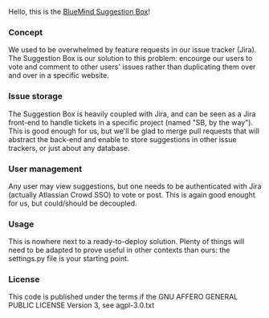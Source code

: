 Hello, this is the [BlueMind Suggestion
Box](https://community.bluemind.net/suggestions/)!

### Concept

We used to be overwhelmed by feature requests in our issue tracker
(Jira). The Suggestion Box is our solution to this problem: encourge
our users to vote and comment to other users' issues rather than
duplicating them over and over in a specific website.

### Issue storage

The Suggestion Box is heavily coupled with Jira, and can be seen as a
Jira front-end to handle tickets in a specific project (named "SB, by
the way"). This is good enough for us, but we'll be glad to merge pull
requests that will abstract the back-end and enable to store
suggestions in other issue trackers, or just about any database.

### User management

Any user may view suggestions, but one needs to be authenticated with
Jira (actually Atlassian Crowd SSO) to vote or post. This is again
good enought for us, but could/should be decoupled.

### Usage

This is nowhere next to a ready-to-deploy solution. Plenty of things
will need to be adapted to prove useful in other contexts than ours:
the settings.py file is your starting point.

### License

This code is published under the terms if the GNU AFFERO GENERAL
PUBLIC LICENSE Version 3, see agpl-3.0.txt